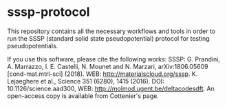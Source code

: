 # sssp-protocol
This repository contains all the necessary workflows and tools in order to run the SSSP (standard solid state pseudopotential) protocol for testing pseudopotentials.

If you use this software, please cite the following works:
SSSP: G. Prandini, A. Marrazzo, I. E. Castelli, N. Mounet and N. Marzari, arXiv:1806.05609 [cond-mat.mtrl-sci] (2018). 
WEB: http://materialscloud.org/sssp.
K. Lejaeghere et al., Science 351 (6280), 1415 (2016). 
DOI: 10.1126/science.aad300, WEB: http://molmod.ugent.be/deltacodesdft. An open-access copy is available from Cottenier's page.
